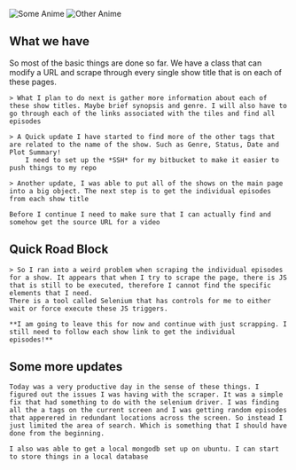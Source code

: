 ![Some Anime](http://is2.4chan.org/c/1560470679005.jpg) ![Other Anime](http://is2.4chan.org/c/1558566884494.jpg)

## What we have

So most of the basic things are done so far. We have a class that can modify a URL and scrape through every single show title that is on each of these pages.


    > What I plan to do next is gather more information about each of these show titles. Maybe brief synopsis and genre. I will also have to go through each of the links associated with the tiles and find all episodes

    > A Quick update I have started to find more of the other tags that are related to the name of the show. Such as Genre, Status, Date and Plot Summary!
        I need to set up the *SSH* for my bitbucket to make it easier to push things to my repo

    > Another update, I was able to put all of the shows on the main page into a big object. The next step is to get the individual episodes from each show title

    Before I continue I need to make sure that I can actually find and somehow get the source URL for a video

## Quick Road Block

    > So I ran into a weird problem when scraping the individual episodes for a show. It appears that when I try to scrape the page, there is JS that is still to be executed, therefore I cannot find the specific elements that I need.
    There is a tool called Selenium that has controls for me to either wait or force execute these JS triggers. 

    **I am going to leave this for now and continue with just scrapping. I still need to follow each show link to get the individual
    episodes!**

## Some more updates
    Today was a very productive day in the sense of these things. I figured out the issues I was having with the scraper. It was a simple fix that had something to do with the selenium driver. I was finding all the a tags on the current screen and I was getting random episodes that apperered in redundant locations across the screen. So instead I just limited the area of search. Which is something that I should have done from the beginning.

    I also was able to get a local mongodb set up on ubuntu. I can start to store things in a local database 
